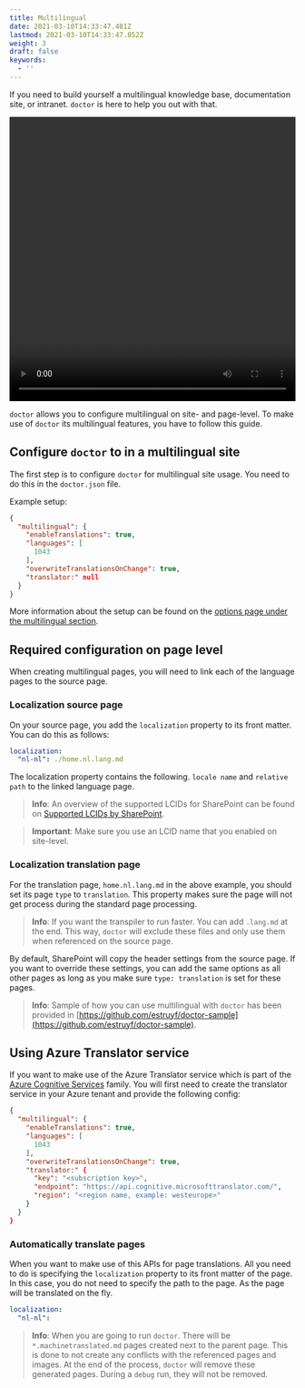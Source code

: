 ```yaml
---
title: Multilingual
date: 2021-03-10T14:33:47.481Z
lastmod: 2021-03-10T14:33:47.852Z
weight: 3
draft: false
keywords:
  - ''
---
```



If you need to build yourself a multilingual knowledge base, documentation site, or intranet. `doctor` is here to help you out with that.

<video height="500" width="100%" controls>
  <source src="./assets/multilingual.mp4" type="video/mp4">
</video>

`doctor` allows you to configure multilingual on site- and page-level. To make use of `doctor` its multilingual features, you have to follow this guide.

## Configure `doctor` to in a multilingual site

The first step is to configure `doctor` for multilingual site usage. You need to do this in the `doctor.json` file.

Example setup:

```json
{
  "multilingual": {
    "enableTranslations": true,
    "languages": [
      1043
    ],
    "overwriteTranslationsOnChange": true,
    "translator:" null
  } 
}
```

More information about the setup can be found on the [options page under the multilingual section](../options/#Multilingual).

## Required configuration on page level

When creating multilingual pages, you will need to link each of the language pages to the source page.

### Localization source page

On your source page, you add the `localization` property to its front matter. You can do this as follows:

```yaml
localization: 
  "nl-nl": ./home.nl.lang.md
```

The localization property contains the following. `locale name` and `relative path` to the linked language page.

> **Info**: An overview of the supported LCIDs for SharePoint can be found on [Supported LCIDs by SharePoint](https://github.com/pnp/PnP-PowerShell/wiki/Supported-LCIDs-by-SharePoint).

> **Important**: Make sure you use an LCID name that you enabled on site-level.

### Localization translation page

For the translation page, `home.nl.lang.md` in the above example, you should set its page `type` to `translation`. This property makes sure the page will not get process during the standard page processing.

> **Info**: If you want the transpiler to run faster. You can add `.lang.md` at the end. This way, `doctor` will exclude these files and only use them when referenced on the source page.

By default, SharePoint will copy the header settings from the source page. If you want to override these settings, you can add the same options as all other pages as long as you make sure `type: translation` is set for these pages.

> **Info**: Sample of how you can use multilingual with `doctor` has been provided in [https://github.com/estruyf/doctor-sample](https://github.com/estruyf/doctor-sample).

## Using Azure Translator service

If you want to make use of the Azure Translator service which is part of the [Azure Cognitive Services](https://azure.microsoft.com/en-us/services/cognitive-services/) family. You will first need to create the translator service in your Azure tenant and provide the following config:

```json
{
  "multilingual": {
    "enableTranslations": true,
    "languages": [
      1043
    ],
    "overwriteTranslationsOnChange": true,
    "translator:" {
      "key": "<subscription key>",
      "endpoint": "https://api.cognitive.microsofttranslator.com/",
      "region": "<region name, example: westeurope>"
    }
  } 
}
```

### Automatically translate pages

When you want to make use of this APIs for page translations. All you need to do is specifying the `localization` property to its front matter of the page. In this case, you do not need to specify the path to the page. As the page will be translated on the fly.

```yaml
localization: 
  "nl-nl":
```

> **Info**: When you are going to run `doctor`. There will be `*.machinetranslated.md` pages created next to the parent page. This is done to not create any conflicts with the referenced pages and images. At the end of the process, `doctor` will remove these generated pages. During a `debug` run, they will not be removed. 